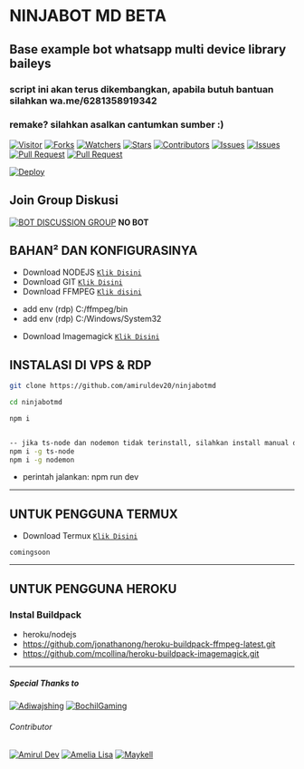 # NINJABOT MD BETA
## Base example bot whatsapp multi device library baileys
### script ini akan terus dikembangkan, apabila butuh bantuan silahkan wa.me/6281358919342

### remake? silahkan asalkan cantumkan sumber :)
<a href="https://visitor-badge.glitch.me/badge?page_id=amiruldev20/ninjabotmd"><img title="Visitor" src="https://visitor-badge.glitch.me/badge?page_id=amiruldev20/ninjabotmd"></a>
<a href="https://github.com/amiruldev20/ninjabotmd/network/members"><img title="Forks" src="https://img.shields.io/github/forks/amiruldev20/ninjabotmd?label=Forks&color=blue&style=flat-square"></a>
<a href="https://github.com/amiruldev20/ninjabotmd/watchers"><img title="Watchers" src="https://img.shields.io/github/watchers/amiruldev20/ninjabotmd?label=Watchers&color=green&style=flat-square"></a>
<a href="https://github.com/amiruldev20/ninjabotmd/stargazers"><img title="Stars" src="https://img.shields.io/github/stars/amiruldev20/ninjabotmd?label=Stars&color=yellow&style=flat-square"></a>
<a href="https://github.com/amiruldev20/ninjabotmd/graphs/contributors"><img title="Contributors" src="https://img.shields.io/github/contributors/amiruldev20/ninjabotmd?label=Contributors&color=blue&style=flat-square"></a>
<a href="https://github.com/amiruldev20/ninjabotmd/issues"><img title="Issues" src="https://img.shields.io/github/issues/amiruldev20/ninjabotmd?label=Issues&color=success&style=flat-square"></a>
<a href="https://github.com/Fokusdotid/bersama/issues?q=is%3Aissue+is%3Aclosed"><img title="Issues" src="https://img.shields.io/github/issues-closed/Fokusdotid/bersama?label=Issues&color=red&style=flat-square"></a>
<a href="https://github.com/Fokusdotid/bersama/pulls"><img title="Pull Request" src="https://img.shields.io/github/issues-pr/Fokusdotid/bersama?label=PullRequest&color=success&style=flat-square"></a>
<a href="https://github.com/Fokusdotid/bersama/pulls?q=is%3Apr+is%3Aclosed"><img title="Pull Request" src="https://img.shields.io/github/issues-pr-closed/Fokusdotid/bersama?label=PullRequest&color=red&style=flat-square"></a>


[![Deploy](https://www.herokucdn.com/deploy/button.svg)](https://heroku.com/deploy?template=https://github.com/amiruldev20/ninjabotmd)
## Join Group Diskusi
[![BOT DISCUSSION GROUP](https://img.shields.io/badge/WhatsApp%20Group-25D366?style=for-the-badge&logo=whatsapp&logoColor=white)](https://chat.whatsapp.com/EDfrTs6MhuRLT0kIdpb848) 
**NO BOT**

## BAHAN² DAN KONFIGURASINYA

* Download NODEJS [`Klik Disini`](https://nodejs.org/en/download/)
* Download GIT [`Klik Disini`](https://git-scm.com/downloads)
* Download FFMPEG [`Klik disini`](https://filetransfer.io/data-package/M01DGQhS#link)
 - add env (rdp) C:/ffmpeg/bin
 - add env (rdp) C:/Windows/System32
* Download Imagemagick [`Klik Disini`](https://imagemagick.org/script/download.php)

## INSTALASI DI VPS & RDP

```bash
git clone https://github.com/amiruldev20/ninjabotmd

cd ninjabotmd

npm i


-- jika ts-node dan nodemon tidak terinstall, silahkan install manual dengan command dibawah
npm i -g ts-node
npm i -g nodemon
```
* perintah jalankan: npm run dev
---------

## UNTUK PENGGUNA TERMUX

* Download Termux [`Klik Disini`](https://github.com/termux/termux-app/releases/download/v0.118.0/termux-app_v0.118.0+github-debug_universal.apk)

```
comingsoon
```
---------
## UNTUK PENGGUNA HEROKU

### Instal Buildpack
* heroku/nodejs
* https://github.com/jonathanong/heroku-buildpack-ffmpeg-latest.git
* https://github.com/mcollina/heroku-buildpack-imagemagick.git

---------

##### Special Thanks to
[![Adiwajshing](https://github.com/adiwajshing.png?size=100)](https://github.com/adiwajshing)
[![BochilGaming](https://github.com/BochilGaming.png?size=100)](https://github.com/BochilGaming)

###### Contributor
[![Amirul Dev](https://github.com/amiruldev20.png?size=100)](https://github.com/amiruldev20)
[![Amelia Lisa](https://github.com/Ameliascrf.png?size=100)](https://github.com/Ameliascrf)
[![Maykell](https://github.com/MAYKELL07.png?size=100)](https://github.com/MAYKELL07)
